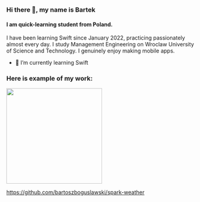 ### Hi there 👋, my name is Bartek
#### I am quick-learning student from Poland.
I have been learning Swift since January 2022, practicing passionately almost every day. I study Management Engineering on Wroclaw University of Science and Technology. I genuinely enjoy making mobile apps.

- 🌱 I’m currently learning Swift

### Here is example of my work:
<img src="https://github.com/bartoszboguslawski/bartoszboguslawski/blob/main/weather.gif" width="250">

https://github.com/bartoszboguslawski/spark-weather
